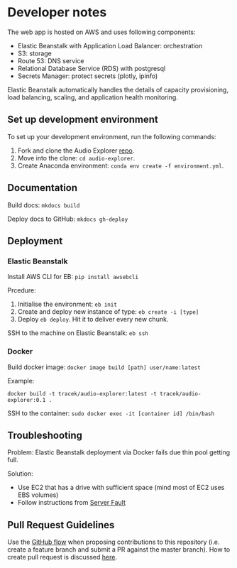# Developer notes

The web app is hosted on AWS and uses following components:
* Elastic Beanstalk with Application Load Balancer: orchestration
* S3: storage
* Route 53: DNS service
* Relational Database Service (RDS) with postgresql
* Secrets Manager: protect secrets (plotly, ipinfo)


Elastic Beanstalk automatically handles the details of capacity provisioning, load balancing, scaling, and application health monitoring.

## Set up development environment

To set up your development environment, run the following commands:

1. Fork and clone the Audio Explorer [repo](https://github.com/tracek/audio-explorer).
2. Move into the clone: `cd audio-explorer`.
3. Create Anaconda environment: `conda env create -f environment.yml`.

## Documentation

Build docs: `mkdocs build`

Deploy docs to GitHub: `mkdocs gh-deploy`

## Deployment

### Elastic Beanstalk

Install AWS CLI for EB: `pip install awsebcli`

Prcedure:

1. Initialise the environment: `eb init`
2. Create and deploy new instance of type: `eb create -i [type]`
3. Deploy `eb deploy`. Hit it to deliver every new chunk.

SSH to the machine on Elastic Beanstalk: `eb ssh`


### Docker

Build docker image: `docker image build [path] user/name:latest`

Example:

    docker build -t tracek/audio-explorer:latest -t tracek/audio-explorer:0.1 .
    
SSH to the container: `sudo docker exec -it [container id] /bin/bash`


## **Troubleshooting**

Problem: Elastic Beanstalk deployment via Docker fails due thin pool getting full.

Solution:

- Use EC2 that has a drive with sufficient space (mind most of EC2 uses EBS volumes)
- Follow instructions from [Server Fault](https://serverfault.com/questions/840937/aws-elasticbeanstalk-docker-thin-pool-getting-full-and-causing-re-mount-of-files)

## Pull Request Guidelines

Use the [GitHub flow](https://guides.github.com/introduction/flow/) when proposing contributions to this repository (i.e. create a feature branch and submit a PR against the master branch). How to create pull request is discussed [here](https://help.github.com/en/articles/creating-a-pull-request). 